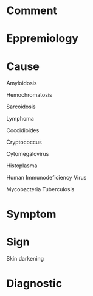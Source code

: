 # Comment

# Eppremiology

# Cause

Amyloidosis

Hemochromatosis

Sarcoidosis

Lymphoma

Coccidioides

Cryptococcus

Cytomegalovirus

Histoplasma

Human Immunodeficiency Virus

Mycobacteria Tuberculosis

# Symptom

# Sign

Skin darkening

# Diagnostic

